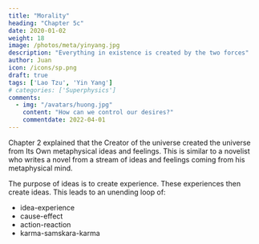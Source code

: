 ```yaml
---
title: "Morality"
heading: "Chapter 5c"
date: 2020-01-02
weight: 18
image: /photos/meta/yinyang.jpg
description: "Everything in existence is created by the two forces"
author: Juan
icon: /icons/sp.png
draft: true
tags: ['Lao Tzu', 'Yin Yang']
# categories: ['Superphysics']
comments:
  - img: "/avatars/huong.jpg"
    content: "How can we control our desires?"
    commentdate: 2022-04-01
---
```




Chapter 2 explained that the Creator of the universe created the universe from Its Own metaphysical ideas and feelings. This is similar to a novelist who writes a novel from a stream of ideas and feelings coming from his metaphysical mind. 

The purpose of ideas is to create experience. These experiences then create ideas. This leads to an unending loop of:
- idea-experience
- cause-effect
- action-reaction
- karma-samskara-karma 